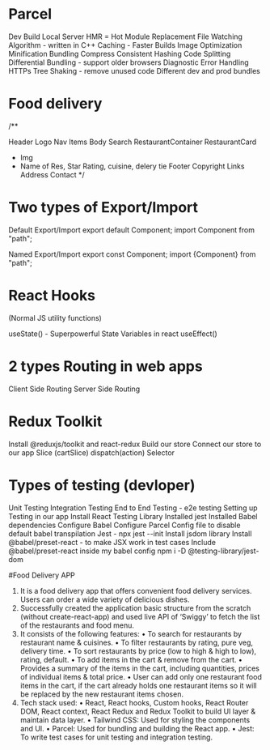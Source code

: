 # Parcel
Dev Build
Local Server
HMR = Hot Module Replacement
File Watching Algorithm - written in C++
Caching - Faster Builds
Image Optimization
Minification
Bundling
Compress
Consistent Hashing
Code Splitting
Differential Bundling - support older browsers
Diagnostic
Error Handling
HTTPs
Tree Shaking - remove unused code
Different dev and prod bundles


# Food delivery 
/**

Header
Logo
Nav Items
Body
Search
RestaurantContainer
RestaurantCard
 - Img
 - Name of Res, Star Rating, cuisine, delery tie
Footer
Copyright
Links
Address
Contact */

# Two types of Export/Import

Default Export/Import
export default Component; import Component from "path";

Named Export/Import
export const Component; import {Component} from "path";

# React Hooks
(Normal JS utility functions)

useState() - Superpowerful State Variables in react
useEffect()

# 2 types Routing in web apps
Client Side Routing
Server Side Routing


# Redux Toolkit
Install @reduxjs/toolkit and react-redux
Build our store
Connect our store to our app
Slice (cartSlice)
dispatch(action)
Selector


# Types of testing (devloper)
Unit Testing
Integration Testing
End to End Testing - e2e testing
Setting up Testing in our app
Install React Testing Library
Installed jest
Installed Babel dependencies
Configure Babel
Configure Parcel Config file to disable default babel transpilation
Jest - npx jest --init
Install jsdom library
Install @babel/preset-react - to make JSX work in test cases
Include @babel/preset-react inside my babel config
npm i -D @testing-library/jest-dom

#Food Delivery APP
1.	It is a food delivery app that offers convenient food delivery services. Users can order a wide variety of delicious dishes. 
2.	Successfully created the application basic structure from the scratch (without create-react-app) and used live API of ‘Swiggy’ to fetch the list of the restaurants and food menu.
3.	 It consists of the following features:
•	To search for restaurants by restaurant name & cuisines.
•	To filter restaurants by rating, pure veg, delivery time. 
•	To sort restaurants by price (low to high & high to low), rating, default.
•	To add items in the cart & remove from the cart.
•	Provides a summary of the items in the cart, including quantities, prices of individual items & total price.
•	User can add only one restaurant food items in the cart, if the cart already holds one restaurant items so it will be replaced by the new restaurant items chosen.
4.	Tech stack used:
•	React, React hooks, Custom hooks, React Router DOM, React context, React Redux and Redux Toolkit to build UI layer & maintain data layer.
•	Tailwind CSS: Used for styling the components and UI.
•	Parcel: Used for bundling and building the React app.
•	Jest: To write test cases for unit testing and integration testing.


